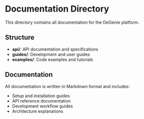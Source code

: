# Documentation Directory

This directory contains all documentation for the DeGenie platform.

## Structure

- **api/**: API documentation and specifications
- **guides/**: Development and user guides
- **examples/**: Code examples and tutorials

## Documentation

All documentation is written in Markdown format and includes:
- Setup and installation guides
- API reference documentation
- Development workflow guides
- Architecture explanations